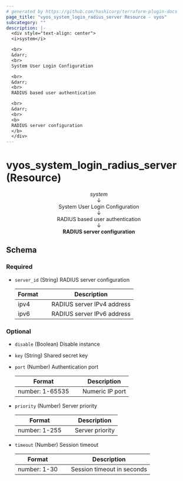 ```yaml
---
# generated by https://github.com/hashicorp/terraform-plugin-docs
page_title: "vyos_system_login_radius_server Resource - vyos"
subcategory: ""
description: |-
  <div style="text-align: center">
  <i>system</i>

  <br>
  &darr;
  <br>
  System User Login Configuration

  <br>
  &darr;
  <br>
  RADIUS based user authentication

  <br>
  &darr;
  <br>
  <b>
  RADIUS server configuration
  </b>
  </div>
---
```


# vyos_system_login_radius_server (Resource)

<div style="text-align: center">
<i>system</i>

<br>
&darr;
<br>
System User Login Configuration

<br>
&darr;
<br>
RADIUS based user authentication

<br>
&darr;
<br>
<b>
RADIUS server configuration
</b>
</div>



<!-- schema generated by tfplugindocs -->
## Schema

### Required

- `server_id` (String) RADIUS server configuration

    |  Format &emsp; | Description  |
    |----------|---------------|
    |  ipv4  &emsp; |  RADIUS server IPv4 address  |
    |  ipv6  &emsp; |  RADIUS server IPv6 address  |

### Optional

- `disable` (Boolean) Disable instance
- `key` (String) Shared secret key
- `port` (Number) Authentication port

    |  Format &emsp; | Description  |
    |----------|---------------|
    |  number: 1-65535  &emsp; |  Numeric IP port  |
- `priority` (Number) Server priority

    |  Format &emsp; | Description  |
    |----------|---------------|
    |  number: 1-255  &emsp; |  Server priority  |
- `timeout` (Number) Session timeout

    |  Format &emsp; | Description  |
    |----------|---------------|
    |  number: 1-30  &emsp; |  Session timeout in seconds  |

